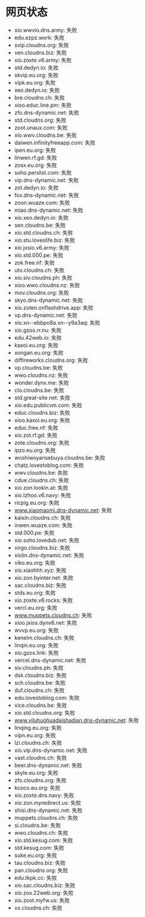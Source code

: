 # 网页状态
- xio.wwvio.dns.army: 失败
- edu.ezpz.work: 失败
- svip.cloudns.org: 失败
- ven.cloudns.biz: 失败
- xio.zoxte.v6.army: 失败
- std.dedyn.io: 失败
- skvip.eu.org: 失败
- vipk.eu.org: 失败
- xeo.dedyn.io: 失败
- bre.cloudns.ch: 失败
- xioo.educ.line.pm: 失败
- zfo.dns-dynamic.net: 失败
- std.cloudns.org: 失败
- zoot.unaux.com: 失败
- xio.wwv.cloudns.be: 失败
- daiwen.infinityfreeapp.com: 失败
- ipen.eu.org: 失败
- linwen.rf.gd: 失败
- zosx.eu.org: 失败
- soho.perslist.com: 失败
- vip.dns-dynamic.net: 失败
- zot.dedyn.io: 失败
- fox.dns-dynamic.net: 失败
- zoon.wuaze.com: 失败
- miao.dns-dynamic.net: 失败
- xio.xeo.dedyn.io: 失败
- sen.cloudns.be: 失败
- xio.std.cloudns.ch: 失败
- xio.stu.loveslife.biz: 失败
- xio.jxsio.v6.army: 失败
- xio.std.000.pe: 失败
- zok.free.nf: 失败
- uto.cloudns.ch: 失败
- xio.siv.cloudns.ph: 失败
- xioo.wwo.cloudns.nz: 失败
- mov.cloudns.org: 失败
- skyo.dns-dynamic.net: 失败
- xio.zoten.onflashdrive.app: 失败
- vp.dns-dynamic.net: 失败
- xio.xn--ebbpo8a.xn--y9a3aq: 失败
- xio.gzos.rr.nu: 失败
- edu.42web.io: 失败
- kaxoi.eu.org: 失败
- xongan.eu.org: 失败
- diffireworks.cloudns.org: 失败
- vp.cloudns.be: 失败
- wwo.cloudns.nz: 失败
- wonder.dynx.me: 失败
- clo.cloudns.be: 失败
- std.great-site.net: 失败
- xio.edu.publicvm.com: 失败
- educ.cloudns.biz: 失败
- xioo.kaxoi.eu.org: 失败
- educ.free.nf: 失败
- xio.zot.rf.gd: 失败
- zote.cloudns.org: 失败
- ipzo.eu.org: 失败
- woshiwoyansebuya.cloudns.be: 失败
- chatz.lovestoblog.com: 失败
- wwv.cloudns.be: 失败
- cdue.cloudns.ch: 失败
- xio.zon.lookin.at: 失败
- xio.lzhoo.v6.navy: 失败
- ricpig.eu.org: 失败
- www.xiaomaomi.dns-dynamic.net: 失败
- kaixin.cloudns.ch: 失败
- inwen.wuaze.com: 失败
- std.000.pe: 失败
- xio.soho.lovedub.net: 失败
- virgo.cloudns.biz: 失败
- xiolin.dns-dynamic.net: 失败
- viko.eu.org: 失败
- xio.xiaohhh.xyz: 失败
- xio.zon.byinter.net: 失败
- sac.cloudns.biz: 失败
- stds.eu.org: 失败
- xio.zoxte.v6.rocks: 失败
- vercl.eu.org: 失败
- www.muppets.cloudns.ch: 失败
- xioo.jxios.dynv6.net: 失败
- wvvp.eu.org: 失败
- kenelm.cloudns.ch: 失败
- linqin.eu.org: 失败
- xio.gzos.link: 失败
- vercel.dns-dynamic.net: 失败
- siv.cloudns.ph: 失败
- dsk.cloudns.biz: 失败
- sch.cloudns.be: 失败
- duf.cloudns.ch: 失败
- edu.lovestoblog.com: 失败
- vice.cloudns.be: 失败
- xio.std.cloudns.org: 失败
- www.yiluhuohuadaishadian.dns-dynamic.net: 失败
- linqing.eu.org: 失败
- vipn.eu.org: 失败
- lzi.cloudns.ch: 失败
- xio.vip.dns-dynamic.net: 失败
- vast.cloudns.ch: 失败
- beer.dns-dynamic.net: 失败
- skyle.eu.org: 失败
- zfo.cloudns.org: 失败
- kcoco.eu.org: 失败
- xio.zoxte.dns.navy: 失败
- xio.zon.myredirect.us: 失败
- shisi.dns-dynamic.net: 失败
- muppets.cloudns.ch: 失败
- si.cloudns.be: 失败
- wwo.cloudns.ch: 失败
- xio.std.kesug.com: 失败
- std.kesug.com: 失败
- suke.eu.org: 失败
- tau.cloudns.biz: 失败
- pan.cloudns.org: 失败
- edu.tkpk.cc: 失败
- xio.sac.cloudns.biz: 失败
- xio.zos.22web.org: 失败
- xio.zoot.myfw.us: 失败
- vx.cloudns.ch: 失败

